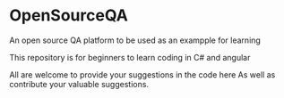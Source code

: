 # OpenSourceQA
An open source QA platform to be used as an exampple for learning

This repository is for beginners to learn coding in C# and angular

All are welcome to provide your suggestions in the code here 
As well as contribute your valuable suggestions.

